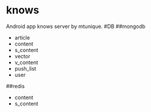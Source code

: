 knows
=====
Android app knows server by mtunique.
#DB
##mongodb
+ article
+ content
+ s_content
+ vector
+ v_content
+ push_list
+ user

##redis
+ content
+ s_content